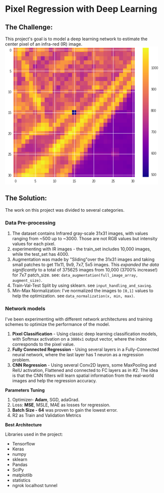 # Pixel Regression with Deep Learning


## **The Challenge**:

This project's goal is to model a deep learning network to estimate the center pixel of an infra-red (IR) image.
<img src="https://github.com/dean-sh/Pixel-Regression-with-Deep-Learning/blob/master/images/train_img1.png" width="500" height="450" />

## The Solution:
The work on this project was divided to several categories.

### **Data Pre-processing**

 1. The dataset contains Infrared gray-scale 31x31 images, with values ranging from ~500 up to ~3000. Those are not RGB values but intensity values for each pixel. 
 2. experimenting with IR images - the train_set includes 10,000 images, while the test_set has 4000.
 3. Augmentation was made by "Sliding"over the 31x31 images and taking small patches to get  11x11, 9x9, 7x7, 5x5 images. 
	 This *expanded the data significantly* to a total of 375625 images from 10,000 (3700% increase!) for 7x7 patch_size. see: `data_augmentation(full_image_array, augment_size)`.
 4. Train-Val-Test Split by using sklearn. see `input_handling_and_saving`.
 5. Min-Max Normalization: I've normalized the images to `[0,1]` values to help the optimization. see `data_normalization(x, min, max)`.
 
### **Network models**
 
I've been experimenting with different network architectures and training schemes to optimize the performance of the model.
 1. **Pixel Classification** - Using classic deep learning classification models, with Softmax activation on a `3000x1` output vector, where the index corresponds to the pixel value.
 2. **Fully Connected Regression** - Using several layers in a Fully-Connected neural network, where the last layer has 1 neuron as a regression problem.
 3. **CNN Regression** - Using several Conv2D layers, some MaxPooling and RelU activation, Flattened and connected to FC layers as in #2. The idea is that the CNN filters will learn spatial information from the real-world images and help the regression accuracy.	

**Parameters Tuning**
 1. Optimizer- **Adam**, SGD, adaGrad. 
 2. Loss: **MSE**, MSLE, MAE as losses for regression.
 3. **Batch Size - 64** was proven to gain the lowest error. 
 4. R2 as Train and Validation Metrics

 **Best Architecture**
 

Libraries used in the project:

 - Tensorflow
 - Keras
 - numpy
 - sklearn
 - Pandas
 - SciPy
 - matplotlib
 - statistics
 - ngrok localhost tunnel
 
